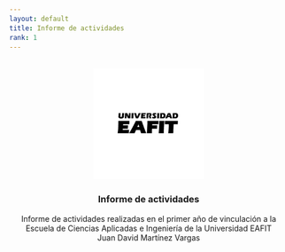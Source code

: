 ```yaml
---
layout: default
title: Informe de actividades
rank: 1
---
```


<a name="readme-top"></a>

<!-- PROJECT LOGO -->
<br />

  <div align="center">
  <a href="https://github.com/othneildrew/Best-README-Template">
    <img src="Figs/logo-firma-2023.jpg" alt="Logo" width="200" height="200">
  </a>
  
  <h3 align="center">Informe de actividades</h3>

  <p align="center">
    Informe de actividades realizadas en el primer año de vinculación a la Escuela de Ciencias Aplicadas e Ingeniería de la Universidad EAFIT  <br />
    Juan David Martínez Vargas
  </p>
</div>


